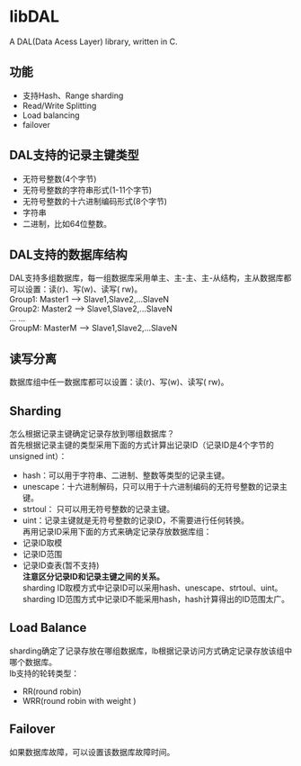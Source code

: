 # libDAL
A  DAL(Data Acess Layer) library, written in C.

## 功能
* 支持Hash、Range sharding
* Read/Write Splitting
* Load balancing 
* failover

## DAL支持的记录主键类型
* 无符号整数(4个字节)
* 无符号整数的字符串形式(1-11个字节)
* 无符号整数的十六进制编码形式(8个字节)
* 字符串
* 二进制，比如64位整数。

## DAL支持的数据库结构
DAL支持多组数据库，每一组数据库采用单主、主-主、主-从结构，主从数据库都可以设置：读(r)、写(w)、读写( rw)。  
Group1: Master1 --> Slave1,Slave2,...SlaveN  
Group2: Master2 --> Slave1,Slave2,...SlaveN  
... ...  
GroupM: MasterM --> Slave1,Slave2,...SlaveN  

## 读写分离
数据库组中任一数据库都可以设置：读(r)、写(w)、读写( rw)。  

## Sharding
怎么根据记录主键确定记录存放到哪组数据库？  
首先根据记录主键的类型采用下面的方式计算出记录ID（记录ID是4个字节的unsigned int）：  
* hash：可以用于字符串、二进制、整数等类型的记录主键。
* unescape：十六进制解码，只可以用于十六进制编码的无符号整数的记录主键。
* strtoul： 只可以用无符号整数的记录主键。
* uint：记录主键就是无符号整数的记录ID，不需要进行任何转换。  
再用记录ID采用下面的方式来确定记录存放数据库组：
* 记录ID取模
* 记录ID范围
* 记录ID查表(暂不支持)  
**注意区分记录ID和记录主键之间的关系。**  
sharding ID取模方式中记录ID可以采用hash、unescape、strtoul、uint。  
sharding ID范围方式中记录ID不能采用hash，hash计算得出的ID范围太广。  

## Load Balance
sharding确定了记录存放在哪组数据库，lb根据记录访问方式确定记录存放该组中哪个数据库。  
lb支持的轮转类型：
* RR(round robin)
* WRR(round robin with weight )

## Failover
如果数据库故障，可以设置该数据库故障时间。

